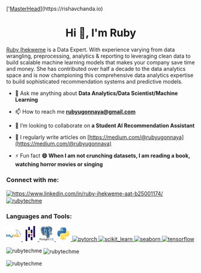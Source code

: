 ['[MasterHead]([https://www.freepik.com/free-vector/computer-technology-big-data_10120863.htm#query=data%20science&position=5&from_view=keyword&track=ais_hybrid&uuid=cc0eb16c-a2ab-4680-915c-56d503fa5bd2](https://images.app.goo.gl/RwQcm7K157Y5yAoM6))](https://rishavchanda.io)
<h1 align="center">Hi 👋, I'm Ruby</h1>

[Ruby Ihekweme](https://www.linkedin.com/in/ruby-ihekweme-aat-b25001174/) is a Data Expert. With experience varying from data wrangling, preprocessing, analytics & reporting to leveraging clean data to build scalable machine learning models that makes your company save time and money. She has contributed over half a decade to the data analytics space and is now championing this comprehensive data analytics expertise to build sophisticated recommendation systems and predictive models.


- 💬 Ask me anything about **Data Analytics/Data Scientist/Machine Learning**

- 📫 How to reach me **rubyugonnaya@gmail.com**

- 👯 I’m looking to collaborate on **a Student AI Recommendation Assistant**

- 📝 I regularly write articles on [https://medium.com/@rubyugonnaya](https://medium.com/@rubyugonnaya)

- ⚡ Fun fact **😄 When I am not crunching datasets, I am reading a book, watching horror movies or singing**

<h3 align="left">Connect with me:</h3>
<p align="left">
<a href="https://linkedin.com/in/https://www.linkedin.com/in/ruby-ihekweme-aat-b25001174/" target="blank"><img align="center" src="https://raw.githubusercontent.com/rahuldkjain/github-profile-readme-generator/master/src/images/icons/Social/linked-in-alt.svg" alt="https://www.linkedin.com/in/ruby-ihekweme-aat-b25001174/" height="30" width="40" /></a>
<a href="https://instagram.com/rubytechme" target="blank"><img align="center" src="https://raw.githubusercontent.com/rahuldkjain/github-profile-readme-generator/master/src/images/icons/Social/instagram.svg" alt="rubytechme" height="30" width="40" /></a>
</p>

<h3 align="left">Languages and Tools:</h3>
<p align="left"> <a href="https://www.mysql.com/" target="_blank" rel="noreferrer"> <img src="https://raw.githubusercontent.com/devicons/devicon/master/icons/mysql/mysql-original-wordmark.svg" alt="mysql" width="40" height="40"/> </a> <a href="https://pandas.pydata.org/" target="_blank" rel="noreferrer"> <img src="https://raw.githubusercontent.com/devicons/devicon/2ae2a900d2f041da66e950e4d48052658d850630/icons/pandas/pandas-original.svg" alt="pandas" width="40" height="40"/> </a> <a href="https://www.postgresql.org" target="_blank" rel="noreferrer"> <img src="https://raw.githubusercontent.com/devicons/devicon/master/icons/postgresql/postgresql-original-wordmark.svg" alt="postgresql" width="40" height="40"/> </a> <a href="https://www.python.org" target="_blank" rel="noreferrer"> <img src="https://raw.githubusercontent.com/devicons/devicon/master/icons/python/python-original.svg" alt="python" width="40" height="40"/> </a> <a href="https://pytorch.org/" target="_blank" rel="noreferrer"> <img src="https://www.vectorlogo.zone/logos/pytorch/pytorch-icon.svg" alt="pytorch" width="40" height="40"/> </a> <a href="https://scikit-learn.org/" target="_blank" rel="noreferrer"> <img src="https://upload.wikimedia.org/wikipedia/commons/0/05/Scikit_learn_logo_small.svg" alt="scikit_learn" width="40" height="40"/> </a> <a href="https://seaborn.pydata.org/" target="_blank" rel="noreferrer"> <img src="https://seaborn.pydata.org/_images/logo-mark-lightbg.svg" alt="seaborn" width="40" height="40"/> </a> <a href="https://www.tensorflow.org" target="_blank" rel="noreferrer"> <img src="https://www.vectorlogo.zone/logos/tensorflow/tensorflow-icon.svg" alt="tensorflow" width="40" height="40"/> </a> </p>

<p><img align="left" src="https://github-readme-stats.vercel.app/api/top-langs?username=rubytechme&show_icons=true&locale=en&layout=compact" alt="rubytechme" /></p>

<p>&nbsp;<img align="center" src="https://github-readme-stats.vercel.app/api?username=rubytechme&show_icons=true&locale=en" alt="rubytechme" /></p>

<p><img align="center" src="https://github-readme-streak-stats.herokuapp.com/?user=rubytechme&" alt="rubytechme" /></p>
